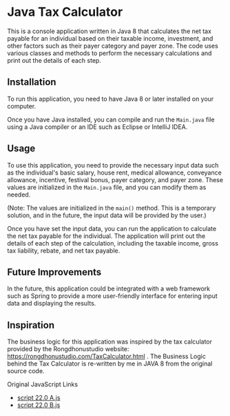 # Java Tax Calculator

This is a console application written in Java 8 that calculates the net tax payable for an individual based on their
taxable income, investment, and other factors such as their payer category and payer zone. The code uses various classes
and methods to perform the necessary calculations and print out the details of each step.

## Installation

To run this application, you need to have Java 8 or later installed on your computer.

Once you have Java installed, you can compile and run the `Main.java` file using a Java compiler or an IDE such as
Eclipse or IntelliJ IDEA.

## Usage

To use this application, you need to provide the necessary input data such as the individual's basic salary, house rent,
medical allowance, conveyance allowance, incentive, festival bonus, payer category, and payer zone. These values are
initialized in the `Main.java` file, and you can modify them as needed.

(Note: The values are initialized in
the `main()` method. This is a temporary solution, and in the future, the input data will be provided by the user.)

Once you have set the input data, you can run the application to calculate the net tax payable for the individual. The
application will print out the details of each step of the calculation, including the taxable income, gross tax
liability, rebate, and net tax payable.

## Future Improvements

In the future, this application could be integrated with a web framework such as Spring to provide a more user-friendly
interface for entering input data and displaying the results.

## Inspiration

The business logic for this application was inspired by the tax calculator provided by the Rongdhonustudio
website: https://rongdhonustudio.com/TaxCalculator.html . The Business Logic behind the Tax Calculator is re-written by me in
JAVA 8 from the original source code.

Original JavaScript Links

- [script 22.0 A.js](https://rongdhonustudio.com/js/script%2022.0%20A.js)
- [script 22.0 B.js](hhttps://rongdhonustudio.com/js/script%2022.0%20B.js)